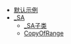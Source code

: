 * [默认示例](default.md)
* [_SA](_SA.md)
    * [_SA子类](_SA子类.md) 
    * [CopyOfRange](__SA.CopyOfRange.html) 
